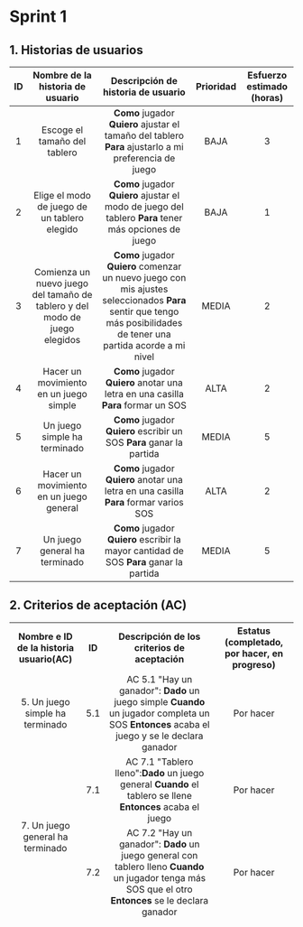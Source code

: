 # Sprint 1

## 1. Historias de usuarios

<table>
    <thead>
        <tr>
            <th>ID</th>
            <th>Nombre de la historia de usuario</th>
            <th>Descripción de historia de usuario</th>
            <th>Prioridad</th>
            <th>Esfuerzo estimado (horas)</th>
        </tr>
    </thead>
    <tbody>
        <tr>
            <td align="center">1</td>
            <td align="center">Escoge el tamaño del tablero</td>
            <td align="center"><b>Como </b>jugador <b>Quiero </b>ajustar el tamaño del tablero<b>  Para </b>ajustarlo a mi preferencia de juego</td>
            <td align="center">BAJA</td>
            <td align="center">3</td>
        </tr>
        <tr>
            <td align="center"> 2</td>
            <td align="center">Elige el modo de juego de un tablero elegido</td>
            <td align="center"><b>Como </b>jugador<b> Quiero </b>ajustar el modo de juego del tablero<b> Para </b>tener más opciones de juego </td>
            <td align="center">BAJA</td>
            <td align="center">1</td>
        </tr>
        <tr>
            <td align="center">3</td>
            <td align="center">Comienza un nuevo juego del tamaño de tablero y del modo de juego elegidos </td>
            <td align="center"><b>Como </b>jugador<b> Quiero </b>comenzar un nuevo juego con mis ajustes seleccionados<b> Para </b>sentir que tengo más posibilidades de tener una partida acorde a mi nivel </td>
            <td align="center">MEDIA</td>
            <td align="center">2</td>
        </tr>
        <tr>
            <td align="center">4</td>
            <td align="center">Hacer un movimiento en un juego simple </td>
            <td align="center"> <b>Como </b>jugador <b>Quiero</b> anotar una letra en una casilla <b>Para</b> formar un SOS</td>
            <td align="center"> ALTA </td>
            <td align="center"> 2 </td>
        </tr>
        <tr>
            <td align="center">5</td>
            <td align="center"> Un juego simple ha terminado</td>
            <td align="center"> <b>Como </b>jugador<b> Quiero </b>escribir un SOS <b> Para </b>ganar la partida</td>
            <td align="center"> MEDIA</td>
            <td align="center">5 </td>
        </tr>
        <tr>
            <td align="center">6</td>
            <td align="center">Hacer un movimiento en un juego general</td>
            <td align="center"> <b>Como </b>jugador<b> Quiero </b>anotar una letra en una casilla<b> Para </b>formar varios SOS</td>
            <td align="center"> ALTA </td>
            <td align="center"> 2 </td>
        </tr>
        <tr>
            <td align="center">7</td>
            <td align="center">Un juego general ha terminado</td>
            <td align="center"><b>Como </b>jugador<b> Quiero </b>escribir la mayor cantidad de SOS<b> Para</b> ganar la partida</td>
            <td align="center"> MEDIA </td>
            <td align="center"> 5 </td>
        </tr>
    </tbody>
</table>


## 2. Criterios de aceptación (AC)

<table>
    <thead>
        <tr>
            <th>Nombre e ID de la historia usuario(AC)</th> 
            <th>ID</th>
            <th>Descripción de los criterios de aceptación</th>
            <th>Estatus (completado, por hacer, en progreso) </th>
        </tr>
        <tr>
            <td align="center">5. Un juego simple ha terminado</td>
            <td align="center">5.1
</td>
            <td align="center"> AC 5.1 "Hay un ganador": <b>Dado</b> un juego simple<b> Cuando</b> un jugador completa un SOS <b>Entonces</b> acaba el juego y se le declara ganador </td>
            <td align="center"> Por hacer</td>
        </tr>
        <tr>
            <td rowspan = 2 align="center">7. Un juego general ha terminado</td>
            <td align="center"> 7.1</td>
            <td align="center">AC 7.1 "Tablero lleno":<b>Dado</b> un juego general <b>Cuando</b> el tablero se llene <b>Entonces</b> acaba el juego</td>
            <td align="center"> Por hacer</td>
        </tr>
        <tr>
            <td align="center"> 7.2 </td>
            <td align="center"> AC 7.2 "Hay un ganador": <b>Dado</b> un juego general con tablero lleno <b>Cuando</b> un jugador tenga más SOS que el otro <b>Entonces</b> se le declara ganador </td>
            <td align="center"> Por hacer</td>
        </tr>
    </thead>
</table>
